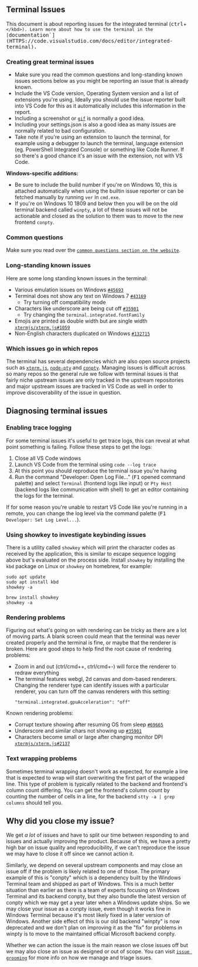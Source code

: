 ## Terminal Issues

This document is about reporting issues for the integrated terminal
(<kbd>ctrl</kbd>+<kbd>`</kbd>). Learn more about how to use the terminal in the
[`documentation`](HTTPS://code.visualstudio.com/docs/editor/integrated-terminal).

### Creating great terminal issues

-   Make sure you read the common questions and long-standing known issues
    sections below as you might be reporting an issue that is already known.
-   Include the VS Code version, Operating System version and a list of
    extensions you're using. Ideally you should use the issue reporter built
    into VS Code for this as it automatically includes this information in the
    report.
-   Including a screenshot or [`gif`](HTTPS://gifcap.dev/) is normally a good
    idea.
-   Including your settings.json is also a good idea as many issues are normally
    related to bad configuration.
-   Take note if you're using an extension to launch the terminal, for example
    using a debugger to launch the terminal, language extension (eg. PowerShell
    Integrated Console) or something like Code Runner. If so there's a good
    chance it's an issue with the extension, not with VS Code.

**Windows-specific additions:**

-   Be sure to include the build number if you're on Windows 10, this is
    attached automatically when using the builtin issue reporter or can be
    fetched manually by running `ver` in `cmd.exe`.
-   If you're on Windows 10 1809 and below then you will be on the old terminal
    backend called `winpty`, a lot of these issues will not be actionable and
    closed as the solution to them was to move to the new frontend `conpty`.

### Common questions

Make sure you read over the
[`common questions section on the website`](HTTPS://code.visualstudio.com/docs/editor/integrated-terminal#_common-questions).

### Long-standing known issues

Here are some long standing known issues in the terminal:

-   Various emulation issues on Windows
    [`#45693`](HTTPS://github.com/Microsoft/vscode/issues/45693)
-   Terminal does not show any text on Windows 7
    [`#43169`](HTTPS://github.com/Microsoft/vscode/issues/43169)
    -   Try turning off compatibility mode
-   Characters like underscore are being cut off
    [`#35901`](HTTPS://github.com/Microsoft/vscode/issues/35901)
    -   Try changing the `terminal.integrated.fontFamily`
-   Emojis are printed as double width but are single width
    [`xtermjs/xterm.js#1059`](HTTPS://github.com/xtermjs/xterm.js/issues/1059)
-   Non-English characters duplicated on Windows
    [`#132715`](HTTPS://github.com/microsoft/vscode/issues/132715)

### Which issues go in which repos

The terminal has several dependencies which are also open source projects such
as [`xterm.js`](HTTPS://github.com/xtermjs/xterm.js),
[`node-pty`](HTTPS://github.com/microsoft/node-pty) and
[`conpty`](HTTPS://github.com/microsoft/terminal). Managing issues is difficult
across so many repos so the general rule we follow with terminal issues is that
fairly niche upstream issues are only tracked in the upstream repositories and
major upstream issues are tracked in VS Code as well in order to improve
discoverability of the issue in question.

## Diagnosing terminal issues

### Enabling trace logging

For some terminal issues it's useful to get trace logs, this can reveal at what
point something is failing. Follow these steps to get the logs:

1. Close all VS Code windows
2. Launch VS Code from the terminal using `code --log trace`
3. At this point you should reproduce the terminal issue you're having
4. Run the command "Developer: Open Log File..." (<kbd>F1</kbd> opened command
   palette) and select `Terminal` (frontend logs like input) or `Pty Host`
   (backend logs like communication with shell) to get an editor containing the
   logs for the terminal.

If for some reason you're unable to restart VS Code like you're running in a
remote, you can change the log level via the command palette (<kbd>F1</kbd>
`Developer: Set Log Level...`).

### Using showkey to investigate keybinding issues

There is a utility called `showkey` which will print the character codes as
received by the application, this is similar to escape sequence logging above
but's evaluated on the process side. Install `showkey` by installing the `kbd`
package on Linux or `showkey` on homebrew, for example:

```
sudo apt update
sudo apt install kbd
showkey -a
```

```
brew install showkey
showkey -a
```

### Rendering problems

Figuring out what's going on with rendering can be tricky as there are a lot of
moving parts. A blank screen could mean that the terminal was never created
properly and the terminal is fine, or maybe that the renderer is broken. Here
are good steps to help find the root cause of rendering problems:

-   Zoom in and out (ctrl/cmd++, ctrl/cmd+-) will force the renderer to redraw
    everything
-   The terminal features webgl, 2d canvas and dom-based renderers. Changing the
    renderer type can identify issues with a particular renderer, you can turn
    off the canvas renderers with this setting:
    ```
    "terminal.integrated.gpuAcceleration": "off"
    ```

Known rendering problems:

-   Corrupt texture showing after resuming OS from sleep
    [`#69665`](HTTPS://github.com/microsoft/vscode/issues/69665)
-   Underscore and similar chars not showing up
    [`#35901`](HTTPS://github.com/microsoft/vscode/issues/35901)
-   Characters become small or large after changing monitor DPI
    [`xtermjs/xterm.js#2137`](HTTPS://github.com/xtermjs/xterm.js/issues/2137)

### Text wrapping problems

Sometimes terminal wrapping doesn't work as expected, for example a line that is
expected to wrap will start overwriting the first part of the wrapped line. This
type of problem is typically related to the backend and frontend's column count
differing. You can get the frontend's column count by counting the number of
cells in a line, for the backend `stty -a | grep columns` should tell you.

## Why did you close my issue?

We get _a lot_ of issues and have to split our time between responding to and
issues and actually improving the product. Because of this, we have a pretty
high bar on issue quality and reproducibility, if we can't reproduce the issue
we may have to close it off since we cannot action it.

Similarly, we depend on several upstream components and may close an issue off
if the problem is likely related to one of those. The primary example of this is
"conpty" which is a dependency built by the Windows Terminal team and shipped as
part of Windows. This is a much better situation than earlier as there is a team
of experts focusing on Windows Terminal and its backend conpty, but they also
bundle the latest version of conpty which we may get a year later when a Windows
update ships. So we may close your issue as a conpty issue, even though it works
fine in Windows Terminal because it's most likely fixed in a later version of
Windows. Another side effect of this is our old backend "winpty" is now
deprecated and we don't plan on improving it as the "fix" for problems in winpty
is to move to the maintained official Microsoft backend conpty.

Whether we can action the issue is the main reason we close issues off but we
may also close an issue as designed or out of scope. You can visit
[`issue grooming`](HTTPS://github.com/microsoft/vscode/wiki/Issue-Grooming) for
more info on how we manage and triage issues.
